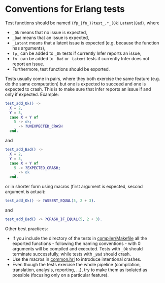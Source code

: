 # Conventions for Erlang tests

Test functions should be named `(fp_|fn_)?test_.*_(Ok|Latent|Bad)`, where
- `_Ok` means that no issue is expected,
- `_Bad` means that an issue is expected,
- `_Latent` means that a latent issue is expected (e.g. because the function has arguments),
- `fp_` can be added to `_Ok` tests if currently Infer reports an issue,
- `fn_` can be added to `_Bad` or `_Latent` tests if currently Infer does not report an issue.
- Furthermore, test functions should be exported.

Tests usually come in pairs, where they both exercise the same feature (e.g. do the same computation) but one is expected to succeed and one is expected to crash. This is to make sure that Infer reports an issue if and only if expected. Example:

```erlang
test_add_Ok() ->
  X = 2,
  Y = 3,
  case X + Y of
    5 -> ok;
    _ -> ?UNEXPECTED_CRASH
  end.
```

and

```erlang
test_add_Bad() ->
  X = 2,
  Y = 3,
  case X + Y of
    5 -> ?EXPECTED_CRASH;
    _ -> ok
  end.
```

or in shorter form using macros (first argument is expected, second argument is actual):

```erlang
test_add_Ok() -> ?ASSERT_EQUAL(5, 2 + 3).
```

and

```erlang
test_add_Bad() -> ?CRASH_IF_EQUAL(5, 2 + 3).
```

Other best practices:
- If you include the directory of the tests in [compiler/Makefile](compiler/Makefile) all the exported functions - following the naming conventions - with 0 arguments will be compiled and executed. Tests with `_Ok` should terminate successfully, while tests with `_Bad` should crash.
- Use the macros in [common.hrl](./common.hrl) to introduce intentional crashes.
- Even though the tests exercise the whole pipeline (compilation, translation, analysis, reporting, ...), try to make them as isolated as possible (focusing only on a particular feature).
